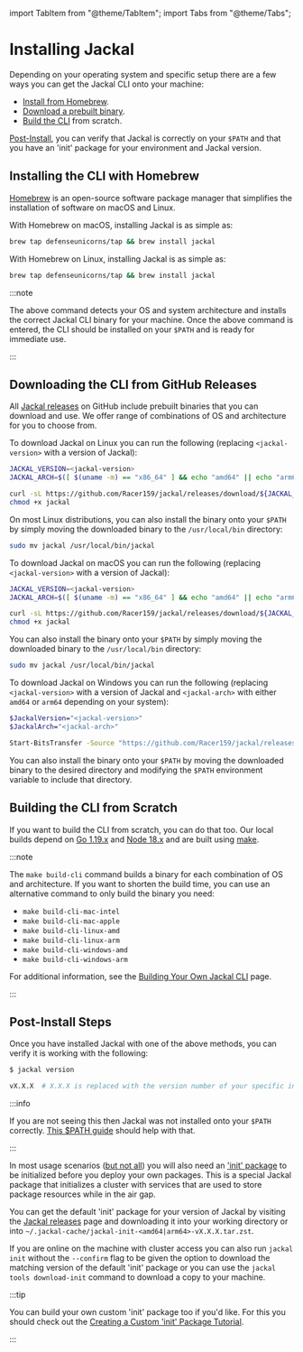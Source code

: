 import TabItem from "@theme/TabItem";
import Tabs from "@theme/Tabs";

# Installing Jackal

Depending on your operating system and specific setup there are a few ways you can get the Jackal CLI onto your machine:

- [Install from Homebrew](#installing-from-the-defense-unicorns-homebrew-tap).
- [Download a prebuilt binary](#downloading-a-prebuilt-binary-from-our-github-releases).
- [Build the CLI](#building-the-cli-from-scratch) from scratch.

[Post-Install](#post-install-steps), you can verify that Jackal is correctly on your `$PATH` and that you have an 'init' package for your environment and Jackal version.

## Installing the CLI with Homebrew

[Homebrew](https://brew.sh/) is an open-source software package manager that simplifies the installation of software on macOS and Linux.


<Tabs>
<TabItem value="macOS">

With Homebrew on macOS, installing Jackal is as simple as:

```bash
brew tap defenseunicorns/tap && brew install jackal
```

</TabItem>
<TabItem value="Linux">

With Homebrew on Linux, installing Jackal is as simple as:

```bash
brew tap defenseunicorns/tap && brew install jackal
```

</TabItem>
</Tabs>

:::note

The above command detects your OS and system architecture and installs the correct Jackal CLI binary for your machine. Once the above command is entered, the CLI should be installed on your `$PATH` and is ready for immediate use.

:::

## Downloading the CLI from GitHub Releases

All [Jackal releases](https://github.com/Racer159/jackal/releases) on GitHub include prebuilt binaries that you can download and use. We offer range of combinations of OS and architecture for you to choose from.

<Tabs>
<TabItem value="Linux">

To download Jackal on Linux you can run the following (replacing `<jackal-version>` with a version of Jackal):

```bash
JACKAL_VERSION=<jackal-version>
JACKAL_ARCH=$([ $(uname -m) == "x86_64" ] && echo "amd64" || echo "arm64";)

curl -sL https://github.com/Racer159/jackal/releases/download/${JACKAL_VERSION}/jackal_${JACKAL_VERSION}_Linux_${JACKAL_ARCH} -o jackal
chmod +x jackal
```

On most Linux distributions, you can also install the binary onto your `$PATH` by simply moving the downloaded binary to the `/usr/local/bin` directory:

```bash
sudo mv jackal /usr/local/bin/jackal
```

</TabItem>
<TabItem value="macOS">

To download Jackal on macOS you can run the following (replacing `<jackal-version>` with a version of Jackal):

```bash
JACKAL_VERSION=<jackal-version>
JACKAL_ARCH=$([ $(uname -m) == "x86_64" ] && echo "amd64" || echo "arm64";)

curl -sL https://github.com/Racer159/jackal/releases/download/${JACKAL_VERSION}/jackal_${JACKAL_VERSION}_Darwin_${JACKAL_ARCH} -o jackal
chmod +x jackal
```

You can also install the binary onto your `$PATH` by simply moving the downloaded binary to the `/usr/local/bin` directory:

```bash
sudo mv jackal /usr/local/bin/jackal
```

</TabItem>
<TabItem value="Windows">


To download Jackal on Windows you can run the following (replacing `<jackal-version>` with a version of Jackal and `<jackal-arch>` with either `amd64` or `arm64` depending on your system):

```bash
$JackalVersion="<jackal-version>"
$JackalArch="<jackal-arch>"

Start-BitsTransfer -Source "https://github.com/Racer159/jackal/releases/download/$($JackalVersion)/jackal_$($JackalVersion)_Windows_$($JackalArch).exe" -Destination jackal.exe
```

You can also install the binary onto your `$PATH` by moving the downloaded binary to the desired directory and modifying the `$PATH` environment variable to include that directory.

</TabItem>
</Tabs>

## Building the CLI from Scratch

If you want to build the CLI from scratch, you can do that too. Our local builds depend on [Go 1.19.x](https://golang.org/doc/install) and [Node 18.x](https://nodejs.org/en) and are built using [make](https://www.gnu.org/software/make/).

:::note

The `make build-cli` command builds a binary for each combination of OS and architecture. If you want to shorten the build time, you can use an alternative command to only build the binary you need:

- `make build-cli-mac-intel`
- `make build-cli-mac-apple`
- `make build-cli-linux-amd`
- `make build-cli-linux-arm`
- `make build-cli-windows-amd`
- `make build-cli-windows-arm`

For additional information, see the [Building Your Own Jackal CLI](../2-the-jackal-cli/0-building-your-own-cli.md) page.

:::

## Post-Install Steps

Once you have installed Jackal with one of the above methods, you can verify it is working with the following:

```bash
$ jackal version

vX.X.X  # X.X.X is replaced with the version number of your specific installation
```

:::info

If you are not seeing this then Jackal was not installed onto your `$PATH` correctly. [This $PATH guide](https://zwbetz.com/how-to-add-a-binary-to-your-path-on-macos-linux-windows/) should help with that.

:::

In most usage scenarios ([but not all](../../examples/yolo/README.md)) you will also need an ['init' package](../3-create-a-jackal-package/3-jackal-init-package.md) to be initialized before you deploy your own packages. This is a special Jackal package that initializes a cluster with services that are used to store package resources while in the air gap.

You can get the default 'init' package for your version of Jackal by visiting the [Jackal releases](https://github.com/Racer159/jackal/releases) page and downloading it into your working directory or into `~/.jackal-cache/jackal-init-<amd64|arm64>-vX.X.X.tar.zst`.

If you are online on the machine with cluster access you can also run `jackal init` without the `--confirm` flag to be given the option to download the matching version of the default 'init' package or you can use the `jackal tools download-init` command to download a copy to your machine.

:::tip

You can build your own custom 'init' package too if you'd like. For this you should check out the [Creating a Custom 'init' Package Tutorial](../5-jackal-tutorials/8-custom-init-packages.md).

:::
